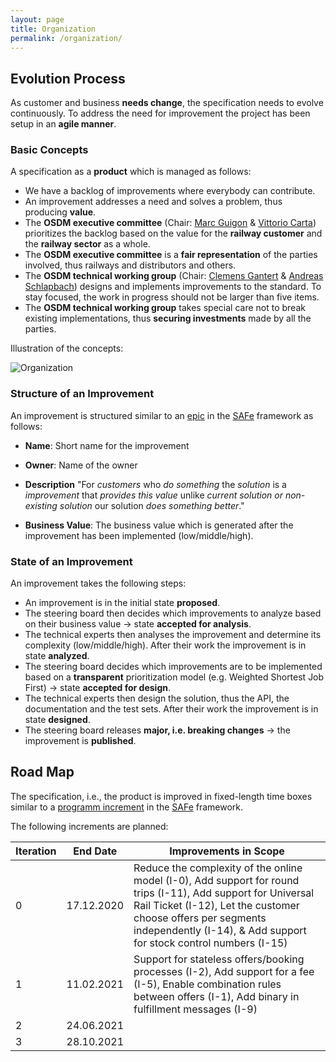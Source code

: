 ```yaml
---
layout: page
title: Organization
permalink: /organization/
---
```


## Evolution Process

As customer and business **needs change**, the specification needs to evolve
continuously. To address the need for improvement the project has been setup in
an **agile manner**.

### Basic Concepts

A specification as a **product** which is managed as follows:

- We have a backlog of improvements where everybody can contribute.
- An improvement addresses a need and solves a problem, thus producing **value**.
- The **OSDM executive committee** (Chair: [Marc Guigon](https://www.linkedin.com/in/marcguigon/) & [Vittorio Carta](https://www.linkedin.com/in/vittorio-carta-mba-0b90b728/)) prioritizes the backlog based on the value
  for the **railway customer** and the **railway sector** as a whole.
- The **OSDM executive committee** is a **fair representation** of the parties
  involved, thus railways and distributors and others.
- The **OSDM technical working group** (Chair: [Clemens Gantert](https://www.linkedin.com/in/clemens-g-88783725/) & [Andreas Schlapbach](https://www.linkedin.com/in/andreas-schlapbach-09b095ab/)) designs and implements improvements to
  the standard. To stay focused, the work in progress should not be larger than
  five items.
- The **OSDM technical working group** takes special care not to break
  existing implementations, thus **securing investments** made by all the
  parties.

Illustration of the concepts:

![Organization](../images/organization/organization.svg)

### Structure of an Improvement

An improvement is structured similar to an [epic](https://www.scaledagileframework.com/epic/)
in the [SAFe](https://www.scaledagileframework.com/) framework as follows:

- **Name**: Short name for the improvement
- **Owner**: Name of the owner
- **Description**
  "For *customers* who *do something* the *solution*  is a *improvement*
  that *provides this value* unlike *current solution or non-existing solution*
  our solution *does something better*."

- **Business Value**: The business value which is generated after the improvement
  has been implemented (low/middle/high).

### State of an Improvement

An improvement takes the following steps:

- An improvement is in the initial state **proposed**.
- The steering board then decides which improvements to analyze based on their
  business value → state **accepted for analysis**.
- The technical experts then analyses the improvement and determine its
  complexity (low/middle/high). After their work the improvement is in state
**analyzed**.
- The steering board decides which improvements are to be implemented based on
  a **transparent** prioritization model (e.g. Weighted Shortest Job First) →
state **accepted for design**.
- The technical experts then design the solution, thus the API, the
  documentation and the test sets. After their work the improvement is in state
**designed**.
- The steering board releases **major, i.e. breaking changes** → the
  improvement is **published**.

## Road Map

The specification, i.e., the product is improved in fixed-length time boxes similar to
a [programm increment](https://www.scaledagileframework.com/program-increment/)
in the [SAFe](https://www.scaledagileframework.com/) framework.

The following increments are planned:

| Iteration | End Date   | Improvements in Scope |
|----|:----------:|------------|
| 0  | 17.12.2020 | Reduce the complexity of the online model (I-0), Add support for round trips (I-11), Add support for Universal Rail Ticket (I-12), Let the customer choose offers per segments independently (I-14), & Add support for stock control numbers (I-15) |
| 1  | 11.02.2021 | Support for stateless offers/booking processes (I-2), Add support for a fee (I-5), Enable combination rules between offers (I-1), Add binary in fulfillment messages (I-9) |
| 2  | 24.06.2021 |
| 3  | 28.10.2021 |
